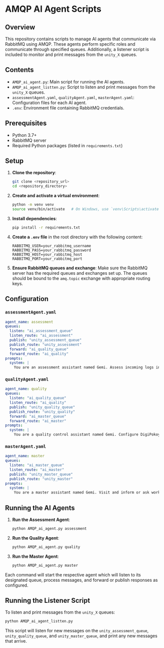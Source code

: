 # AMQP AI Agent Scripts

## Overview

This repository contains scripts to manage AI agents that communicate via RabbitMQ using AMQP. These agents perform specific roles and communicate through specified queues. Additionally, a listener script is included to monitor and print messages from the `unity_X` queues.

## Contents

- `AMQP_ai_agent.py`: Main script for running the AI agents.
- `AMQP_ai_agent_listten.py`: Script to listen and print messages from the `unity_X` queues.
- `assessmentAgent.yaml`, `qualityAgent.yaml`, `masterAgent.yaml`: Configuration files for each AI agent.
- `.env`: Environment file containing RabbitMQ credentials.

## Prerequisites

- Python 3.7+
- RabbitMQ server
- Required Python packages (listed in `requirements.txt`)

## Setup

1. **Clone the repository**:
   ```sh
   git clone <repository_url>
   cd <repository_directory>
   ```

2. **Create and activate a virtual environment**:
   ```sh
   python -m venv venv
   source venv/bin/activate   # On Windows, use `venv\Scripts\activate`
   ```

3. **Install dependencies**:
   ```sh
   pip install -r requirements.txt
   ```

4. **Create a `.env` file** in the root directory with the following content:
   ```env
   RABBITMQ_USER=your_rabbitmq_username
   RABBITMQ_PASS=your_rabbitmq_password
   RABBITMQ_HOST=your_rabbitmq_host
   RABBITMQ_PORT=your_rabbitmq_port
   ```

5. **Ensure RabbitMQ queues and exchange**:
   Make sure the RabbitMQ server has the required queues and exchanges set up. The queues should be bound to the `amq.topic` exchange with appropriate routing keys.

## Configuration

### `assessmentAgent.yaml`
```yaml
agent_name: assessment
queues:
  listen: "ai_assessment_queue"
  listen_route: "ai_assessment"
  publish: "unity_assessment_queue"
  publish_route: "unity_assessment"
  forward: "ai_quality_queue"
  forward_route: "ai_quality"
prompts:
  system: |
    You are an assessment assistant named Gemi. Assess incoming logs in assembly and send messages to the quality agent if required. You are located here: {agentlocation}. The user is located here: {userlocation}.
```

### `qualityAgent.yaml`
```yaml
agent_name: quality
queues:
  listen: "ai_quality_queue"
  listen_route: "ai_quality"
  publish: "unity_quality_queue"
  publish_route: "unity_quality"
  forward: "ai_master_queue"
  forward_route: "ai_master"
prompts:
  system: |
    You are a quality control assistant named Gemi. Configure DigiPokoyoko bot if there is a quality issue in assembly and report to the master agent. You are located here: {agentlocation}. The user is located here: {userlocation}.
```

### `masterAgent.yaml`
```yaml
agent_name: master
queues:
  listen: "ai_master_queue"
  listen_route: "ai_master"
  publish: "unity_master_queue"
  publish_route: "unity_master"
prompts:
  system: |
    You are a master assistant named Gemi. Visit and inform or ask workers in the factory about issues. You are located here: {agentlocation}. The user is located here: {userlocation}.
```

## Running the AI Agents

1. **Run the Assessment Agent**:
   ```sh
   python AMQP_ai_agent.py assessment
   ```

2. **Run the Quality Agent**:
   ```sh
   python AMQP_ai_agent.py quality
   ```

3. **Run the Master Agent**:
   ```sh
   python AMQP_ai_agent.py master
   ```

Each command will start the respective agent which will listen to its designated queue, process messages, and forward or publish responses as configured.

## Running the Listener Script

To listen and print messages from the `unity_X` queues:

```sh
python AMQP_ai_agent_listten.py
```

This script will listen for new messages on the `unity_assessment_queue`, `unity_quality_queue`, and `unity_master_queue`, and print any new messages that arrive.

